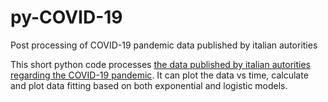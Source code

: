 # py-COVID-19
Post processing of COVID-19 pandemic data published by italian autorities

This short python code processes [the data published by italian autorities regarding the COVID-19 pandemic](https://github.com/pcm-dpc/COVID-19 "COVID-19 Italia - Monitoraggio situazione"). 
It can plot the data vs time, calculate and plot data fitting based on both exponential and logistic models.
